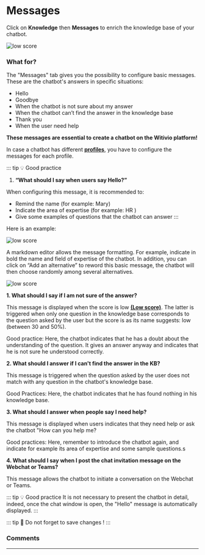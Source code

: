 # Messages


Click on **Knowledge** then **Messages** to enrich the knowledge base of your chatbot.

<div class="image_center">
  <img :src="$withBase('/assets/img/en/knowledge/messages1.png')" alt="low score">
</div>




### What for?


The "Messages" tab gives you the possibility to configure basic messages. These
are the chatbot's answers in specific situations:

-   Hello
-   Goodbye
-   When the chatbot is not sure about my answer
-   When the chatbot can’t find the answer in the knowledge base
-   Thank you
-   When the user need help

**These messages are essential to create a chatbot on the Witivio platform!**

In case a chatbot has different [**profiles**](/en/chatbot/profile), you have to configure the messages for each profile.

::: tip 💡 Good practice
1.  **“What should I say when users say Hello?”**

When configuring this message, it is recommended to:

-   Remind the name (for example: Mary)
-   Indicate the area of expertise (for example: HR )
-   Give some examples of questions that the chatbot can answer
:::

Here is an example:

<div class="image_center">
  <img :src="$withBase('/assets/img/en/knowledge/messages2.png')" alt="low score">
</div>


A markdown editor allows the message formatting. For example, indicate in bold
the name and field of expertise of the chatbot. In addition, you can click on
“Add an alternative” to reword this basic message, the chatbot will then choose
randomly among several alternatives.

<div class="image_center">
  <img :src="$withBase('/assets/img/en/knowledge/messages3.png')" alt="low score">
</div>




**1.  What should I say if I am not sure of the answer?**

This message is displayed when the score is low [**(Low score)**](/en/chatbot/inbox/low_score.html). The
latter is triggered when only one question in the knowledge base corresponds to the question asked by the user but the score is as its name suggests: low
(between 30 and 50%).

Good practice: Here, the chatbot indicates that he has a doubt about the
understanding of the question. It gives an answer anyway and indicates that he
is not sure he understood correctly.

**2.  What should I answer if I can't find the answer in the KB?**

This message is triggered when the question asked by the user does not match
with any question in the chatbot's knowledge base.

Good Practices: Here, the chatbot indicates that he has found nothing in his
knowledge base.

**3.  What should I answer when people say I need help?**

This message is displayed when users indicates that they need help or ask the
chatbot "How can you help me?

Good practices: Here, remember to introduce the chatbot again, and indicate for
example its area of expertise and some sample questions.s

**4.  What should I say when I post the chat invitation message on the Webchat or Teams?**

This message allows the chatbot to initiate a conversation on the Webchat or
Teams.

::: tip 💡 Good practice
It is not necessary to present the chatbot in detail, indeed,
once the chat window is open, the "Hello" message is automatically displayed.
:::

::: tip 💾
Do not forget to save changes !
:::

### Comments
---

<Commentaire />
